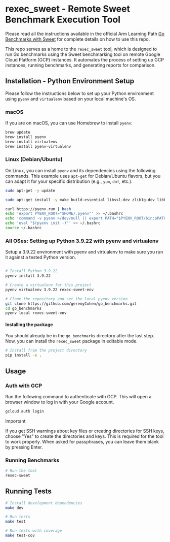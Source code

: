 # rexec_sweet - Remote Sweet Benchmark Execution Tool

Please read all the instructions available in the official Arm Learning Path [Go Benchmarks with Sweet](https://developer.arm.com/learning-paths/servers-and-cloud-computing/go-benchmarking-with-sweet/) for complete details on how to use this repo.

This repo serves as a home to the `rexec_sweet` tool, which is designed to run Go benchmarks using the Sweet benchmarking tool on remote Google Cloud Platform (GCP) instances. It automates the process of setting up GCP instances, running benchmarks, and generating reports for comparison.


## Installation - Python Environment Setup

Please follow the instructions below to set up your Python environment using `pyenv` and `virtualenv` based on your local machine's OS.

### macOS
If you are on macOS, you can use Homebrew to install `pyenv`:

```bash
brew update
brew install pyenv
brew install virtualenv
brew install pyenv-virtualenv
```

### Linux (Debian/Ubuntu)
On Linux, you can install `pyenv` and its dependencies using the following commands. This example uses `apt-get` for Debian/Ubuntu flavors, but you can adapt it for your specific distribution (e.g., `yum`, `dnf`, etc.).

```bash
sudo apt-get -y update

sudo apt-get install -y make build-essential libssl-dev zlib1g-dev libbz2-dev libreadline-dev libsqlite3-dev wget curl llvm libncurses5-dev libncursesw5-dev xz-utils tk-dev libffi-dev liblzma-dev git

curl https://pyenv.run | bash
echo 'export PYENV_ROOT="$HOME/.pyenv"' >> ~/.bashrc
echo 'command -v pyenv >/dev/null || export PATH="$PYENV_ROOT/bin:$PATH"' >> ~/.bashrc
echo 'eval "$(pyenv init -)"' >> ~/.bashrc
source ~/.bashrc
```

### All OSes:  Setting up Python 3.9.22 with pyenv and virtualenv

Setup a 3.9.22 environment with pyenv and virtualenv to make sure you run it against a tested Python version.

```bash

# Install Python 3.9.22
pyenv install 3.9.22

# Create a virtualenv for this project
pyenv virtualenv 3.9.22 rexec-sweet-env

# Clone the repository and set the local pyenv version
git clone https://github.com/geremyCohen/go_benchmarks.git
cd go_benchmarks
pyenv local rexec-sweet-env
```

#### Installing the package
You should already be in the `go_benchmarks` directory after the last step. Now, you can install the `rexec_sweet` package in editable mode.
```bash
# Install from the project directory
pip install -e .
```

## Usage

### Auth with GCP
Run the following command to authenticate with GCP.  This will open a browser window to log in with your Google account.

```bash
gcloud auth login
```
> [!IMPORTANT]
> If you get SSH warnings about key files or creating directories for SSH keys, choose "Yes" to create the directories and keys.  This is required for the tool to work properly. When asked for passphrases, you can leave them blank by pressing Enter.


### Running Benchmarks
```bash
# Run the tool
rexec-sweet
```
## Running Tests

```bash
# Install development dependencies
make dev

# Run tests
make test

# Run tests with coverage
make test-cov
```

